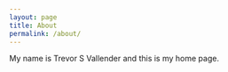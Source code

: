 ```yaml
---
layout: page
title: About
permalink: /about/
---
```


My name is Trevor S Vallender and this is my home page.